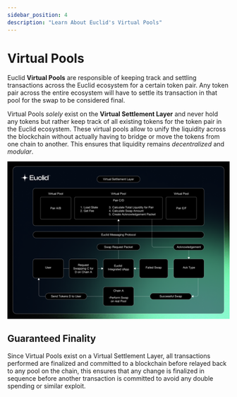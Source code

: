 ```yaml
---
sidebar_position: 4
description: "Learn About Euclid's Virtual Pools"
---
```


# Virtual Pools

Euclid **Virtual Pools** are responsible of keeping track and settling transactions across the Euclid ecosystem for a certain token pair. Any token pair across the entire ecosystem will have to settle its transaction in that pool for the swap to be considered final.

Virtual Pools *solely* exist on the **Virtual Settlement Layer** and never hold any tokens but rather keep track of all existing tokens for the token pair in the Euclid ecosystem. These virtual pools allow to unify the liquidity across the blockchain without actually having to bridge or move the tokens from one chain to another. This ensures that liquidity remains *decentralized* and *modular*.


![Euclid Virtual Pools](../../static/img/virtual-pools.png)

## Guaranteed Finality

Since Virtual Pools exist on a Virtual Settlement Layer, all transactions performed are finalized and committed to a blockchain before relayed back to any pool on the chain, this ensures that any change is finalized in sequence before another transaction is committed to avoid any double spending or similar exploit.